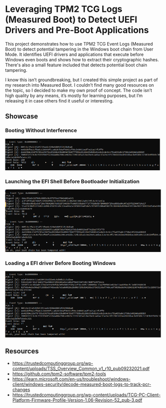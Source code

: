 # Leveraging TPM2 TCG Logs (Measured Boot) to Detect UEFI Drivers and Pre-Boot Applications

This project demonstrates how to use TPM2 TCG Event Logs (Measured Boot) to detect potential tampering in the Windows boot chain from User Mode. It identifies UEFI drivers and applications that execute before Windows even boots and shows how to extract their cryptographic hashes. There's also a small feature included that detects potential boot chain tampering.

I know this isn’t groundbreaking, but I created this simple project as part of my research into Measured Boot. I couldn’t find many good resources on the topic, so I decided to make my own proof of concept. The code isn’t high quality by any means, it’s mostly for learning purposes, but I’m releasing it in case others find it useful or interesting.

## Showcase

### Booting Without Interference
![img_1.png](img/img_1.png)

### Launching the EFI Shell Before Bootloader Initialization

![img.png](img/img.png)

### Loading a EFI driver Before Booting Windows
![img_2.png](img/img_2.png)


## Resources
- https://trustedcomputinggroup.org/wp-content/uploads/TSS_Overview_Common_v1_r10_pub09232021.pdf
- https://github.com/tpm2-software/tpm2-tools
- https://learn.microsoft.com/en-us/troubleshoot/windows-client/windows-security/decode-measured-boot-logs-to-track-pcr-changes
- https://trustedcomputinggroup.org/wp-content/uploads/TCG-PC-Client-Platform-Firmware-Profile-Version-1.06-Revision-52_pub-3.pdf